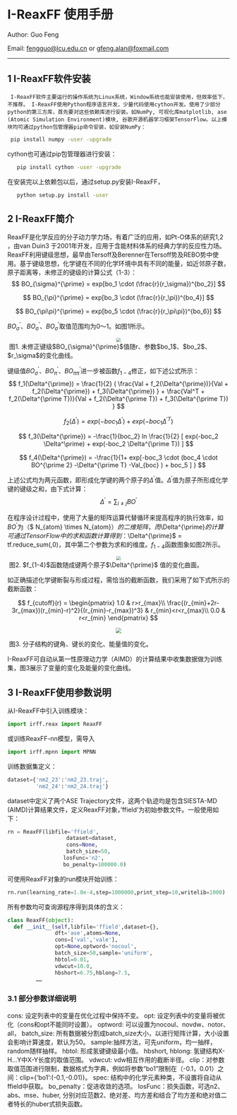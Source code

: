# I-ReaxFF 使用手册

Author: Guo Feng

Email: fengguo@lcu.edu.cn or gfeng.alan@foxmail.com

---

## 1  I-ReaxFF软件安装
     I-ReaxFF软件主要运行的操作系统为Linux系统，Window系统也能安装使用，但效率低下，不推荐。 I-ReaxFF使用Python程序语言开发，少量代码使用cython开发。使用了少部分python的第三方库，首先要对这些依赖库进行安装。如NumPy, 可视化库matplotlib, ase (Atomic Simulation Environment)模块, 谷歌开源机器学习框架TensorFlow。以上模块均可通过python包管理器pip命令安装，如安装NumPy：

```bash
 pip install numpy -user -upgrade
```
cython也可通过pip包管理器进行安装：

```bash
   pip install cython -user -upgrade
```
在安装完以上依赖包以后，通过setup.py安装I-ReaxFF， 
```bash
   python setup.py install -user 
```
## 2 I-ReaxFF简介
 ReaxFF是化学反应的分子动力学力场，有着广泛的应用，如Pt-O体系的研究1,2 ，由van Duin3 于2001年开发，应用于含能材料体系的经典力学的反应性力场。ReaxFF利用键级思想，最早由Tersoff及Berenner在Tersoff势及REBO势中使用。基于键级思想，化学键在不同的化学环境中具有不同的能量，如近邻原子数，原子距离等，未修正的键级的计算公式（1-3）：
$$
BO_{\sigma}^{\prime} = exp[bo_1 \cdot (\frac{r}{r_\sigma})^{bo_2}]
$$

$$
BO_{\pi}^{\prime} = exp[bo_3 \cdot (\frac{r}{r_\pi})^{bo_4}]
$$

$$
BO_{\pi\pi}^{\prime} = exp[bo_5 \cdot (\frac{r}{r_\pi\pi})^{bo_6}]
$$

$BO_{\sigma}^{\prime}$、$BO_{\sigma}^{\prime}$、$BO_{\sigma}^{\prime}$取值范围均为0～1。如图1所示。

<div align=center><img src="图1.png" style="zoom:60%;" /></div>
​                                               图1. 未修正键级$BO_{\sigma}^{\prime}$值随r、参数$bo_1$、$bo_2$、$r_\sigma$的变化曲线。

键级值$BO_{\sigma}^{\prime}$、$BO_{\pi}^{\prime}$、$BO_{\pi\pi}^{\prime}$进一步被函数$f_{1-4}$修正，如下述公式所示：
$$
f_1(\Delta^{\prime}) = \frac{1}{2} ( 
 \frac{Val + f_2(\Delta^{\prime})}{Val + f_2(\Delta^{\prime}) + f_3(\Delta^{\prime}) } +
 \frac{Val^T + f_2(\Delta^{\prime T})}{Val + f_2(\Delta^{\prime T}) + f_3(\Delta^{\prime T}) }
$$

$$
f_2(\Delta^{\prime}) =exp(-boc_1 \Delta^\prime) + exp(-boc_1 \Delta^{\prime T})
$$

$$
f_3(\Delta^{\prime}) = -\frac{1}{boc_2} ln \frac{1}{2} [
exp(-boc_2 \Delta^\prime) + exp(-boc_2 \Delta^{\prime T})
]
$$

$$
f_4(\Delta^{\prime}) = -\frac{1}{1+
exp[-boc_3 \cdot (boc_4 \cdot BO^{\prime 2} -\Delta^{\prime T} -Val_{boc} ) + boc_5 ]
}
$$

上述公式均为两元函数，即形成化学键的两个原子的$\Delta^{\prime}$值。$\Delta^{\prime}$值为原子所形成化学键的键级之和，由下式计算：
$$
\Delta^{\prime} = \sum_{i \ne j} BO^\prime
$$

在程序设计过程中，使用了大量的矩阵运算代替循环来提高程序的执行效率，如$BO^{\prime}$为（$ N_{atom} \times N_{atom}$）的二维矩阵，而$\Delta^{\prime}$的计算可通过TensorFlow中的求和函数计算得到：$\Delta^{\prime}$ = tf.reduce_sum(,0)，其中第二个参数为求和的维度。$f_{1-4}$函数图象如图2所示。

<div align=center><img src="图2.png" style="zoom:60%;" /></div>
​                                                    图2. $f_{1-4}$函数随成键两个原子$\Delta^{\prime}$ 值的变化曲面。

如正确描述化学键断裂与形成过程，需恰当的截断函数，我们采用了如下式所示的截断函数：

$$
f_{cutoff}(r) = 
\begin{pmatrix}
 1.0 & r>r_{max}\\
\frac{(r_{min}+2r-3r_{max})(r_{min}-r)^2}{(r_{min}-r_{max})^3} & r_{min}<r<r_{max}\\
0.0  & r<r_{min}
\end{pmatrix}
$$

<div align=center><img src="图3.png" style="zoom:75%;" /></div>

​                                               图3. 分子结构的键角、键长的变化、能量值的变化。

I-ReaxFF可自动从第一性原理动力学（AIMD）的计算结果中收集数据做为训练集，图3展示了变量的变化及能量的变化曲线。

## 3  I-ReaxFF使用参数说明

从I-ReaxFF中引入训练模块：
```python
import irff.reax import ReaxFF 
```

或训练ReaxFF-nn模型，需导入
```python
import irff.mpnn import MPNN
```
训练数据集定义：
```python
dataset={'nm2_23':'nm2_23.traj',
         'nm2_24':'nm2_24.traj'}
```
dataset中定义了两个ASE Trajectory文件，这两个轨迹均是包含SIESTA-MD (AIMD)计算结果文件，定义ReaxFF对象，’ffield’为初始参数文件。一般使用如下：
```python
rn = ReaxFF(libfile='ffield',
                　 dataset=dataset,            　
         　        cons=None,
          　       batch_size=50,
          　      losFunc='n2',
           　     bo_penalty=100000.0)
```
可使用ReaxFF对象的run模块开始训练：
```python
rn.run(learning_rate=1.0e-4,step=1000000,print_step=10,writelib=1000) 
```
所有参数均可查询源程序得到具体的含义： 
```python
class ReaxFF(object):
  def __init__(self,libfile='ffield',dataset={},
               dft='ase',atoms=None,
               cons=['val','vale'],
               opt=None,optword='nocoul',
               batch_size=50,sample='uniform',
               hbtol=0.01,
               vdwcut=10.0,
               hbshort=6.75,hblong=7.5,
         ……
```

### 3.1 部分参数详细说明

cons: 设定列表中的变量在优化过程中保持不变。
opt: 设定列表中的变量将被优化（cons和opt不能同时设置）。
optword: 可以设置为nocoul、novdw、notor、all，
batch_size: 所有数据被分割成batch_size大小，以进行矩阵计算，大小设置会影响计算速度，默认为50。
sample:抽样方法，可先uniform，均一抽样，random随样抽样。
hbtol: 形成氢键键级最小值。
hbshort, hblong: 氢键结构X-H...Y中X-Y长度的取值范围。
vdwcut: vdw相互作用的截断半径。
clip：对参数取值范围进行限制，数据格式为字典，例如将参数“bo1”限制在（-0.1，0.01）之间：clip={‘bo1’:(-0.1,-0.01)}。
spec: 结构中的化学元素种类，不设置将自动从ffield中获取。
bo_penalty：促进收敛的选项。
losFunc：损失函数，可选n2、abs、mse、huber, 分别对应范数2、绝对差、均方差和结合了均方差和绝对值二者特长的huber式损失函数。

